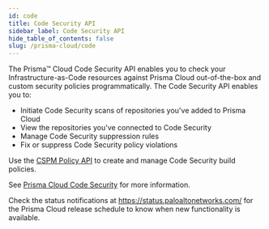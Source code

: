 ```yaml
---
id: code
title: Code Security API
sidebar_label: Code Security API
hide_table_of_contents: false
slug: /prisma-cloud/code
---
```


The Prisma™ Cloud Code Security API enables you to check your Infrastructure-as-Code resources against
Prisma Cloud out-of-the-box and custom security policies programmatically. The Code Security API
enables you to:

* Initiate Code Security scans of repositories you've added to Prisma Cloud
* View the repositories you've connected to Code Security
* Manage Code Security suppression rules
* Fix or suppress Code Security policy violations

 Use the [CSPM Policy API](/api/cloud/cspm/policy) to create and manage Code Security build policies.

See [Prisma Cloud Code Security](https://docs.paloaltonetworks.com/prisma/prisma-cloud/prisma-cloud-admin-code-security.html) for more information.

Check the status notifications at <https://status.paloaltonetworks.com/> for the Prisma Cloud release schedule to know when new functionality is available.
